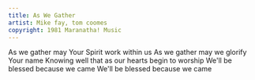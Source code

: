 ```yaml
---
title: As We Gather
artist: Mike fay, tom coomes
copyright: 1981 Maranatha! Music
---
```


As we gather may Your Spirit work within us
As we gather may we glorify Your name
Knowing well that as our hearts begin to worship
We'll be blessed because we came
We'll be blessed because we came
















